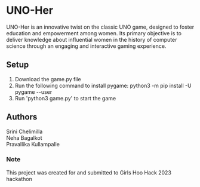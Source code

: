# UNO-Her
UNO-Her is an innovative twist on the classic UNO game, designed to foster education and empowerment among women. Its primary objective is to deliver knowledge about influential women in the history of computer science through an engaging and interactive gaming experience.

## Setup
1. Download the game.py file
2. Run the following command to install pygame: python3 -m pip install -U pygame --user
3. Run 'python3 game.py' to start the game

## Authors
Srini Chelimilla  
Neha Bagalkot  
Pravallika Kullampalle  

### Note
This project was created for and submitted to Girls Hoo Hack 2023 hackathon
